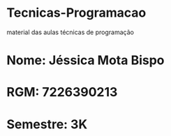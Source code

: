 # Tecnicas-Programacao
material das aulas técnicas de programação
# Nome: Jéssica Mota Bispo
# RGM: 7226390213
# Semestre: 3K
